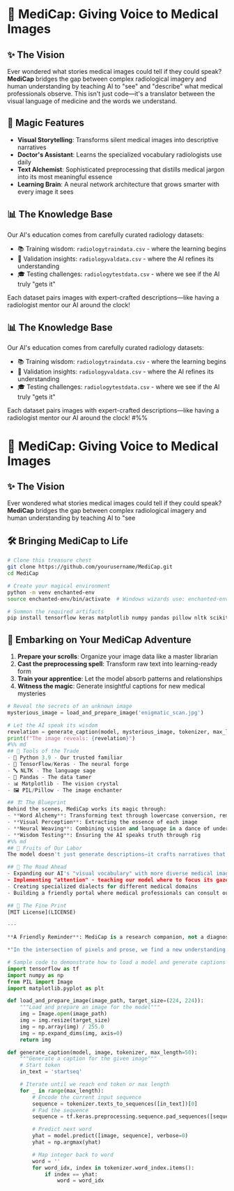 # 🔬 MediCap: Giving Voice to Medical Images

## ✨ The Vision
Ever wondered what stories medical images could tell if they could speak? **MediCap** bridges the gap between complex radiological imagery and human understanding by teaching AI to "see" and "describe" what medical professionals observe. This isn't just code—it's a translator between the visual language of medicine and the words we understand.

## 🌟 Magic Features
- **Visual Storytelling**: Transforms silent medical images into descriptive narratives
- **Doctor's Assistant**: Learns the specialized vocabulary radiologists use daily
- **Text Alchemist**: Sophisticated preprocessing that distills medical jargon into its most meaningful essence
- **Learning Brain**: A neural network architecture that grows smarter with every image it sees

## 📊 The Knowledge Base
Our AI's education comes from carefully curated radiology datasets:
- 📚 Training wisdom: `radiologytraindata.csv` - where the learning begins
- 🧪 Validation insights: `radiologyvaldata.csv` - where the AI refines its understanding
- 🎓 Testing challenges: `radiologytestdata.csv` - where we see if the AI truly "gets it"

Each dataset pairs images with expert-crafted descriptions—like having a radiologist mentor our AI around the clock!

## 📊 The Knowledge Base
Our AI's education comes from carefully curated radiology datasets:
- 📚 Training wisdom: `radiologytraindata.csv` - where the learning begins
- 🧪 Validation insights: `radiologyvaldata.csv` - where the AI refines its understanding
- 🎓 Testing challenges: `radiologytestdata.csv` - where we see if the AI truly "gets it"

Each dataset pairs images with expert-crafted descriptions—like having a radiologist mentor our AI around the clock!
#%%
# 🔬 MediCap: Giving Voice to Medical Images

## ✨ The Vision
Ever wondered what stories medical images could tell if they could speak? **MediCap** bridges the gap between complex radiological imagery and human understanding by teaching AI to "see


## 🛠️ Bringing MediCap to Life

```bash
# Clone this treasure chest
git clone https://github.com/yourusername/MediCap.git
cd MediCap

# Create your magical environment
python -m venv enchanted-env
source enchanted-env/bin/activate  # Windows wizards use: enchanted-env\Scripts\activate

# Summon the required artifacts
pip install tensorflow keras matplotlib numpy pandas pillow nltk scikit-learn
```

## 🚀 Embarking on Your MediCap Adventure

1. **Prepare your scrolls**: Organize your image data like a master librarian
2. **Cast the preprocessing spell**: Transform raw text into learning-ready form
3. **Train your apprentice**: Let the model absorb patterns and relationships
4. **Witness the magic**: Generate insightful captions for new medical mysteries

```python
# Reveal the secrets of an unknown image
mysterious_image = load_and_prepare_image('enigmatic_scan.jpg')

# Let the AI speak its wisdom
revelation = generate_caption(model, mysterious_image, tokenizer, max_length)
print(f"The image reveals: {revelation}")
#%% md
## 🔧 Tools of the Trade
- 🐍 Python 3.9 - Our trusted familiar
- 🧠 TensorFlow/Keras - The neural forge
- 🔤 NLTK - The language sage
- 🐼 Pandas - The data tamer
- 📊 Matplotlib - The vision crystal
- 🖼️ PIL/Pillow - The image enchanter

## 🏗️ The Blueprint
Behind the scenes, MediCap works its magic through:
- **Word Alchemy**: Transforming text through lowercase conversion, removing linguistic noise, and distilling meaning
- **Visual Perception**: Extracting the essence of each image
- **Neural Weaving**: Combining vision and language in a dance of understanding
- **Wisdom Testing**: Ensuring the AI speaks truth through rig
#%% md
## 💎 Fruits of Our Labor
The model doesn't just generate descriptions—it crafts narratives that highlight clinically relevant features. It's like having a tireless resident who gets better with every case reviewed!

## 🔮 The Road Ahead
- Expanding our AI's "visual vocabulary" with more diverse medical imagery
- Implementing "attention" - teaching our model where to focus its gaze
- Creating specialized dialects for different medical domains
- Building a friendly portal where medical professionals can consult our AI companion

## 📜 The Fine Print
[MIT License](LICENSE)

---

**A Friendly Reminder**: MediCap is a research companion, not a diagnostic oracle. All AI observations should be verified by human experts with medical degrees (they studied for a long time, after all!).

*"In the intersection of pixels and prose, we find a new understanding of the human condition."*

# Sample code to demonstrate how to load a model and generate captions
import tensorflow as tf
import numpy as np
from PIL import Image
import matplotlib.pyplot as plt

def load_and_prepare_image(image_path, target_size=(224, 224)):
    """Load and prepare an image for the model"""
    img = Image.open(image_path)
    img = img.resize(target_size)
    img = np.array(img) / 255.0
    img = np.expand_dims(img, axis=0)
    return img

def generate_caption(model, image, tokenizer, max_length=50):
    """Generate a caption for the given image"""
    # Start token
    in_text = 'startseq'

    # Iterate until we reach end token or max length
    for _ in range(max_length):
        # Encode the current input sequence
        sequence = tokenizer.texts_to_sequences([in_text])[0]
        # Pad the sequence
        sequence = tf.keras.preprocessing.sequence.pad_sequences([sequence], maxlen=max_length)

        # Predict next word
        yhat = model.predict([image, sequence], verbose=0)
        yhat = np.argmax(yhat)

        # Map integer back to word
        word = ''
        for word_idx, index in tokenizer.word_index.items():
            if index == yhat:
                word = word_idx
